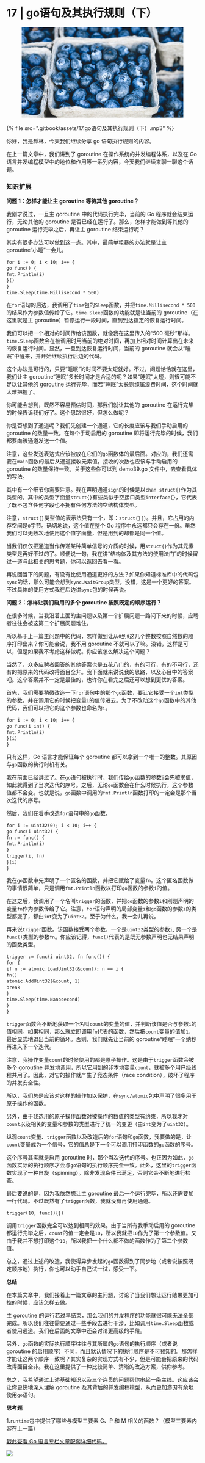 # 17 | go语句及其执行规则（下）

<figure><img src=".gitbook/assets/image (18).png" alt=""><figcaption></figcaption></figure>

{% file src=".gitbook/assets/17.go语句及其执行规则（下）.mp3" %}

你好，我是郝林，今天我们继续分享 go 语句执行规则的内容。

在上一篇文章中，我们讲到了 goroutine 在操作系统的并发编程体系，以及在 Go 语言并发编程模型中的地位和作用等一系列内容，今天我们继续来聊一聊这个话题。

### 知识扩展

**问题 1：怎样才能让主 goroutine 等待其他 goroutine？**

我刚才说过，一旦主 goroutine 中的代码执行完毕，当前的 Go 程序就会结束运行，无论其他的 goroutine 是否已经在运行了。那么，怎样才能做到等其他的 goroutine 运行完毕之后，再让主 goroutine 结束运行呢？

其实有很多办法可以做到这一点。其中，最简单粗暴的办法就是让主 goroutine“小睡”一会儿。

```
for i := 0; i < 10; i++ {
go func() {
fmt.Println(i)
}()
}
time.Sleep(time.Millisecond * 500)
```

在`for`语句的后边，我调用了`time`包的`Sleep`函数，并把`time.Millisecond * 500`的结果作为参数值传给了它。`time.Sleep`函数的功能就是让当前的 goroutine（在这里就是主 goroutine）暂停运行一段时间，直到到达指定的恢复运行时间。

我们可以把一个相对的时间传给该函数，就像我在这里传入的“500 毫秒”那样。`time.Sleep`函数会在被调用时用当前的绝对时间，再加上相对时间计算出在未来的恢复运行时间。显然，一旦到达恢复运行时间，当前的 goroutine 就会从“睡眠”中醒来，并开始继续执行后边的代码。

这个办法是可行的，只要“睡眠”的时间不要太短就好。不过，问题恰恰就在这里，我们让主 goroutine“睡眠”多长时间才是合适的呢？如果“睡眠”太短，则很可能不足以让其他的 goroutine 运行完毕，而若“睡眠”太长则纯属浪费时间，这个时间就太难把握了。

你可能会想到，既然不容易预估时间，那我们就让其他的 goroutine 在运行完毕的时候告诉我们好了。这个思路很好，但怎么做呢？

你是否想到了通道呢？我们先创建一个通道，它的长度应该与我们手动启用的 goroutine 的数量一致。在每个手动启用的 goroutine 即将运行完毕的时候，我们都要向该通道发送一个值。

注意，这些发送表达式应该被放在它们的`go`函数体的最后面。对应的，我们还需要在`main`函数的最后从通道接收元素值，接收的次数也应该与手动启用的 goroutine 的数量保持一致。关于这些你可以到 demo39.go 文件中，去查看具体的写法。

其中有一个细节你需要注意。我在声明通道`sign`的时候是以`chan struct{}`作为其类型的。其中的类型字面量`struct{}`有些类似于空接口类型`interface{}`，它代表了既不包含任何字段也不拥有任何方法的空结构体类型。

注意，`struct{}`类型值的表示法只有一个，即：`struct{}{}`。并且，它占用的内存空间是`0`字节。确切地说，这个值在整个 Go 程序中永远都只会存在一份。虽然我们可以无数次地使用这个值字面量，但是用到的却都是同一个值。

当我们仅仅把通道当作传递某种简单信号的介质的时候，用`struct{}`作为其元素类型是再好不过的了。顺便说一句，我在讲“结构体及其方法的使用法门”的时候留过一道与此相关的思考题，你可以返回去看一看。

再说回当下的问题，有没有比使用通道更好的方法？如果你知道标准库中的代码包`sync`的话，那么可能会想到`sync.WaitGroup`类型。没错，这是一个更好的答案。不过具体的使用方式我在后边讲`sync`包的时候再说。

**问题 2：怎样让我们启用的多个 goroutine 按照既定的顺序运行？**

在很多时候，当我沿着上面的主问题以及第一个扩展问题一路问下来的时候，应聘者往往会被这第二个扩展问题难住。

所以基于上一篇主问题中的代码，怎样做到让从`0`到`9`这几个整数按照自然数的顺序打印出来？你可能会说，我不用 goroutine 不就可以了嘛。没错，这样是可以，但是如果我不考虑这样做呢。你应该怎么解决这个问题？

当然了，众多应聘者回答的其他答案也是五花八门的，有的可行，有的不可行，还有的把原来的代码改得面目全非。我下面就来说说我的思路，以及心目中的答案吧。这个答案并不一定是最佳的，也许你在看完之后还可以想到更优的答案。

首先，我们需要稍微改造一下`for`语句中的那个`go`函数，要让它接受一个`int`类型的参数，并在调用它的时候把变量`i`的值传进去。为了不改动这个`go`函数中的其他代码，我们可以把它的这个参数也命名为`i`。

```
for i := 0; i < 10; i++ {
go func(i int) {
fmt.Println(i)
}(i)
}
```

只有这样，Go 语言才能保证每个 goroutine 都可以拿到一个唯一的整数。其原因与`go`函数的执行时机有关。

我在前面已经讲过了。在`go`语句被执行时，我们传给`go`函数的参数`i`会先被求值，如此就得到了当次迭代的序号。之后，无论`go`函数会在什么时候执行，这个参数值都不会变。也就是说，`go`函数中调用的`fmt.Println`函数打印的一定会是那个当次迭代的序号。

然后，我们在着手改造`for`语句中的`go`函数。

```
for i := uint32(0); i < 10; i++ {
go func(i uint32) {
fn := func() {
fmt.Println(i)
}
trigger(i, fn)
}(i)
}
```

我在`go`函数中先声明了一个匿名的函数，并把它赋给了变量`fn`。这个匿名函数做的事情很简单，只是调用`fmt.Println`函数以打印`go`函数的参数`i`的值。

在这之后，我调用了一个名叫`trigger`的函数，并把`go`函数的参数`i`和刚刚声明的变量`fn`作为参数传给了它。注意，`for`语句声明的局部变量`i`和`go`函数的参数`i`的类型都变了，都由`int`变为了`uint32`。至于为什么，我一会儿再说。

再来说`trigger`函数。该函数接受两个参数，一个是`uint32`类型的参数`i`, 另一个是`func()`类型的参数`fn`。你应该记得，`func()`代表的是既无参数声明也无结果声明的函数类型。

```
trigger := func(i uint32, fn func()) {
for {
if n := atomic.LoadUint32(&count); n == i {
fn()
atomic.AddUint32(&count, 1)
break
}
time.Sleep(time.Nanosecond)
}
}
```

`trigger`函数会不断地获取一个名叫`count`的变量的值，并判断该值是否与参数`i`的值相同。如果相同，那么就立即调用`fn`代表的函数，然后把`count`变量的值加`1`，最后显式地退出当前的循环。否则，我们就先让当前的 goroutine“睡眠”一个纳秒再进入下一个迭代。

注意，我操作变量`count`的时候使用的都是原子操作。这是由于`trigger`函数会被多个 goroutine 并发地调用，所以它用到的非本地变量`count`，就被多个用户级线程共用了。因此，对它的操作就产生了竞态条件（race condition），破坏了程序的并发安全性。

所以，我们总是应该对这样的操作加以保护，在`sync/atomic`包中声明了很多用于原子操作的函数。

另外，由于我选用的原子操作函数对被操作的数值的类型有约束，所以我才对`count`以及相关的变量和参数的类型进行了统一的变更（由`int`变为了`uint32`）。

纵观`count`变量、`trigger`函数以及改造后的`for`语句和`go`函数，我要做的是，让`count`变量成为一个信号，它的值总是下一个可以调用打印函数的`go`函数的序号。

这个序号其实就是启用 goroutine 时，那个当次迭代的序号。也正因为如此，`go`函数实际的执行顺序才会与`go`语句的执行顺序完全一致。此外，这里的`trigger`函数实现了一种自旋（spinning）。除非发现条件已满足，否则它会不断地进行检查。

最后要说的是，因为我依然想让主 goroutine 最后一个运行完毕，所以还需要加一行代码。不过既然有了`trigger`函数，我就没有再使用通道。

```
trigger(10, func(){})
```

调用`trigger`函数完全可以达到相同的效果。由于当所有我手动启用的 goroutine 都运行完毕之后，`count`的值一定会是`10`，所以我就把`10`作为了第一个参数值。又由于我并不想打印这个`10`，所以我把一个什么都不做的函数作为了第二个参数值。

总之，通过上述的改造，我使得异步发起的`go`函数得到了同步地（或者说按照既定顺序地）执行，你也可以动手自己试一试，感受一下。

**总结**

在本篇文章中，我们接着上一篇文章的主问题，讨论了当我们想让运行结果更加可控的时候，应该怎样去做。

主 goroutine 的运行若过早结束，那么我们的并发程序的功能就很可能无法全部完成。所以我们往往需要通过一些手段去进行干涉，比如调用`time.Sleep`函数或者使用通道。我们在后面的文章中还会讨论更高级的手段。

另外，`go`函数的实际执行顺序往往与其所属的`go`语句的执行顺序（或者说 goroutine 的启用顺序）不同，而且默认情况下的执行顺序是不可预知的。那怎样才能让这两个顺序一致呢？其实复杂的实现方式有不少，但是可能会把原来的代码改得面目全非。我在这里提供了一种比较简单、清晰的改造方案，供你参考。

总之，我希望通过上述基础知识以及三个连贯的问题帮你串起一条主线。这应该会让你更快地深入理解 goroutine 及其背后的并发编程模型，从而更加游刃有余地使用`go`语句。

**思考题**

1.`runtime`包中提供了哪些与模型三要素 G、P 和 M 相关的函数？（模型三要素内容在上一篇）

[戳此查看 Go 语言专栏文章配套详细代码。](https://github.com/hyper0x/Golang\_Puzzlers)

![](https://static001.geekbang.org/resource/image/35/48/358e4e8578a706598e18a7dfed3ed648.jpg)
